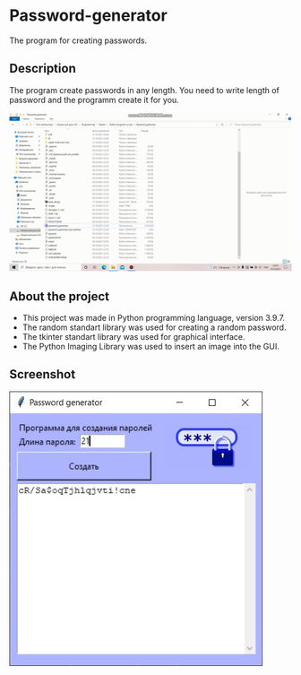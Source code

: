 # Password-generator
The program for creating passwords.

## Description
The program create passwords in any length. You need to write length of password and the programm create it for you.

![Gif Password generator ](https://github.com/P-Konstantin/Password-generator/blob/master/readme_assets/password_generator.gif)

## About the project
* This project was made in Python programming language, version 3.9.7.
* The random standart library was used for creating a random password.
* The tkinter standart library was used for graphical interface.
* The Python Imaging Library was used to insert an image into the GUI.

## Screenshot

![Image Password generator](https://github.com/P-Konstantin/Password-generator/blob/master/readme_assets/password_genetator.jpg)
